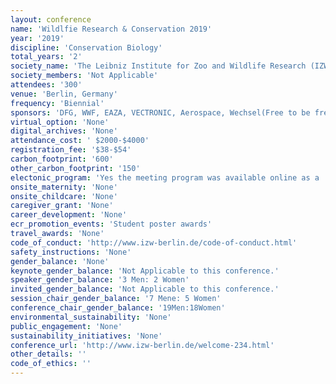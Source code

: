 ```yaml
---
layout: conference 
name: 'Wildlfie Research & Conservation 2019'
year: '2019'
discipline: 'Conservation Biology'
total_years: '2'
society_name: 'The Leibniz Institute for Zoo and Wildlife Research (IZW) '
society_members: 'Not Applicable'
attendees: '300'
venue: 'Berlin, Germany'
frequency: 'Biennial'
sponsors: 'DFG, WWF, EAZA, VECTRONIC, Aerospace, Wechsel(Free to be free), BMC'
virtual_option: 'None'
digital_archives: 'None'
attendance_cost: ' $2000-$4000'
registration_fee: '$38-$54'
carbon_footprint: '600'
other_carbon_footprint: '150'
electonic_program: 'Yes the meeting program was available online as a .pdf file on the conference website.'
onsite_maternity: 'None'
onsite_childcare: 'None'
caregiver_grant: 'None'
career_development: 'None'
ecr_promotion_events: 'Student poster awards'
travel_awards: 'None'
code_of_conduct: 'http://www.izw-berlin.de/code-of-conduct.html'
safety_instructions: 'None'
gender_balance: 'None'
keynote_gender_balance: 'Not Applicable to this conference.'
speaker_gender_balance: '3 Men: 2 Women'
invited_gender_balance: 'Not Applicable to this conference.'
session_chair_gender_balance: '7 Mene: 5 Women'
conference_chair_gender_balance: '19Men:18Women'
environmental_sustainability: 'None'
public_engagement: 'None'
sustainability_initiatives: 'None'
conference_url: 'http://www.izw-berlin.de/welcome-234.html'
other_details: ''
code_of_ethics: ''
---
```

